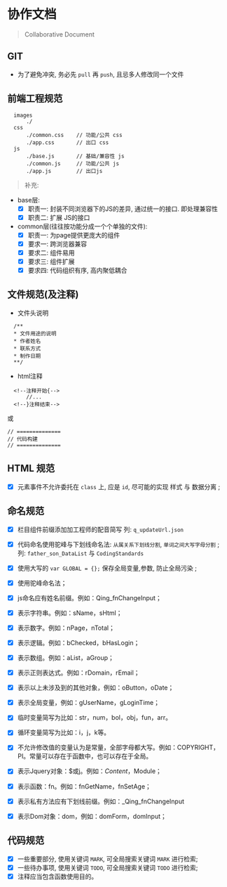 
# 协作文档

> Collaborative Document


## GIT
- 为了避免冲突, 务必先 `pull` 再 `push`, 且忌多人修改同一个文件


## 前端工程规范
```
  images
      ./
  css
      ./common.css    // 功能/公共 css
      ./app.css       // 出口 css
  js  
      ./base.js       // 基础/兼容性 js
      ./common.js     // 功能/公共 js
      ./app.js        // 出口js
```

> 补充:

- base层:
  - [x] 职责一: 封装不同浏览器下的JS的差异, 通过统一的接口. 即处理兼容性
  - [x] 职责二: 扩展 JS的接口

- common层(往往按功能分成一个个单独的文件):
  - [x] 职责一: 为page提供更庞大的组件
  - [x] 要求一: 跨浏览器兼容
  - [x] 要求二: 组件易用
  - [x] 要求三: 组件扩展
  - [x] 要求四: 代码组织有序, 高内聚低耦合

## 文件规范(及注释)
- 文件头说明
```
  /**
  * 文件用途的说明
  * 作者姓名
  * 联系方式
  * 制作日期
  **/
```

- html注释
```
  <!--注释开始{-->
      //...
  <!--}注释结束-->
```
或
```
// ==============
// 代码构建
// ==============
```

## HTML 规范
- [x] 元素事件不允许委托在 `class` 上, 应是 `id`,  尽可能的实现 样式 与 数据分离 ;


## 命名规范
- [x] 栏目组件前缀添加加工程师的配音简写 
  列: `q_updateUrl.json`
- [x] 代码命名使用驼峰与下划线命名法: `从属关系下划线分割`, `单词之间大写字母分割` ; 
  列: `father_son_DataList` 与 `CodingStandards`
- [x] 使用大写的 `var GLOBAL = {};` 保存全局变量,参数, 防止全局污染 ;
- [x] 使用驼峰命名法；
- [x] js命名应有姓名前缀。例如：Qing_fnChangeInput；
- [x] 表示字符串。例如：sName，sHtml；
- [x] 表示数字。例如：nPage，nTotal；
- [x] 表示逻辑。例如：bChecked，bHasLogin；
- [x] 表示数组。例如：aList，aGroup；
- [x] 表示正则表达式。例如：rDomain，rEmail；
- [x] 表示以上未涉及到的其他对象，例如：oButton，oDate；
- [x] 表示全局变量，例如：gUserName，gLoginTime；
- [x] 临时变量简写为比如：str，num，bol，obj，fun，arr。
- [x] 循环变量简写为比如：i，j，k等。
- [x] 不允许修改值的变量认为是常量，全部字母都大写。例如：COPYRIGHT，PI。常量可以存在于函数中，也可以存在于全局。
- [x] 表示Jquery对象：\$或j。例如：$Content，$Module；
- [x] 表示函数：fn。例如：fnGetName，fnSetAge；
- [x] 表示私有方法应有下划线前缀。例如：_Qing_fnChangeInput
- [x] 表示Dom对象：dom，例如：domForm，domInput；


## 代码规范
- [x] 一些重要部分, 使用关键词 `MARK`, 可全局搜索关键词 `MARK` 进行检索;
- [x] 一些待办事项, 使用关键词 `TODO`, 可全局搜索关键词 `TODO` 进行检索;
- [x] 注释应当包含函数使用目的。
